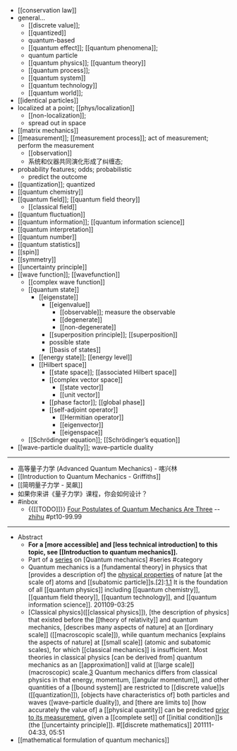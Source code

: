 - [[conservation law]]
- general...
    - [[discrete value]];
    - [[quantized]]
    - quantum-based
    - [[quantum effect]]; [[quantum phenomena]];
    - quantum particle
    - [[quantum physics]]; [[quantum theory]]
    - [[quantum process]];
    - [[quantum system]]
    - [[quantum technology]]
    - [[quantum world]];
- [[identical particles]]
- localized at a point; [[phys/localization]]
    - [[non-localization]];
    - spread out in space
- [[matrix mechanics]]
- [[measurement]]; [[measurement process]]; act of measurement; perform the measurement
    - [[observation]]
    - 系统和仪器共同演化形成了纠缠态;
- probability features; odds; probabilistic 
    - predict the outcome
- [[quantization]]; quantized
- [[quantum chemistry]]
- [[quantum field]]; [[quantum field theory]]
    - [[classical field]]
- [[quantum fluctuation]]
- [[quantum information]]; [[quantum information science]]
- [[quantum interpretation]]
- [[quantum number]]
- [[quantum statistics]]
- [[spin]]
- [[symmetry]]
- [[uncertainty principle]]
- [[wave function]]; [[wavefunction]]
    - [[complex wave function]]
    - [[quantum state]]
        - [[eigenstate]]
            - [[eigenvalue]]
                - [[observable]]; measure the observable
                - [[degenerate]]
                - [[non-degenerate]]
            - [[superposition principle]]; [[superposition]]
            - possible state
            - [[basis of states]]
        - [[energy state]]; [[energy level]]
        - [[Hilbert space]]
            - [[state space]]; [[associated Hilbert space]]
            - [[complex vector space]]
                - [[state vector]]
                - [[unit vector]]
            - [[phase factor]]; [[global phase]]
            - [[self-adjoint operator]]
                - [[Hermitian operator]]
                - [[eigenvector]]
                - [[eigenspace]]
    - [[Schrödinger equation]]; [[Schrödinger’s equation]]
- [[wave-particle duality]]; wave–particle duality
- ---
- 高等量子力学 (Advanced Quantum Mechanics) - 喀兴林
- [[Introduction to Quantum Mechanics - Griffiths]]
- [[简明量子力学 - 吴飙]]
- 如果你来讲《量子力学》课程，你会如何设计？
- #inbox
    - {{[[TODO]]}} [Four Postulates of Quantum Mechanics Are Three](https://link.zhihu.com/?target=https%3A//journals.aps.org/prl/abstract/10.1103/PhysRevLett.126.110402) -- [zhihu](https://www.zhihu.com/question/451908940) #pt10-99.99
- ---
- Abstract 
    - __For a [more accessible] and [less technical introduction] to this topic, see __[[Introduction to quantum mechanics]]__.__
    - Part of a [series](https://en.wikipedia.org/wiki/Category:Quantum_mechanics) on [Quantum mechanics] #series #category 
    - Quantum mechanics is a [fundamental theory] in physics that [provides a description of] the [physical properties](((yAQPakWbJ))) of nature [at the scale of] atoms and [[subatomic particle]]s.[2]:[1.1](((SCwkcngus))) It is the foundation of all [[quantum physics]] including [[quantum chemistry]], [[quantum field theory]], [[quantum technology]], and [[quantum information science]].
201109-03:25 
    - [Classical physics]([[classical physics]]), [the description of physics] that existed before the [[theory of relativity]] and quantum mechanics, [describes many aspects of nature] at an [[ordinary scale]] ([[macroscopic scale]]), while quantum mechanics [explains the aspects of nature] at [[small scale]] (atomic and subatomic scales), for which [[classical mechanics]] is insufficient. Most theories in classical physics [can be derived from] quantum mechanics as an [[approximation]] valid at [[large scale]] (macroscopic) scale.[3](((j56W60Fld)))
        Quantum mechanics differs from classical physics in that energy, momentum, [[angular momentum]], and other quantities of a [[bound system]] are restricted to [[discrete value]]s ([[quantization]]), [objects have characteristics of] both particles and waves ([wave-particle duality]), and [there are limits to] [how accurately the value of] a [[physical quantity]] can be predicted [prior to its measurement](((Z5WoaDaHO))), given a [[complete set]] of [[initial condition]]s (the [[uncertainty principle]]). #[[discrete mathematics]]
201111-04:33, 05:51
- [[mathematical formulation of quantum mechanics]]
